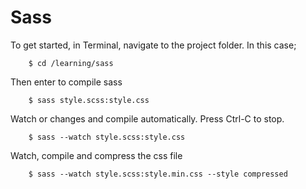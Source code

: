 # Sass

To get started, in Terminal, navigate to the project folder. In this case;
	
```
	$ cd /learning/sass
```

Then enter to compile sass

```
	$ sass style.scss:style.css
```

Watch or changes and compile automatically. Press Ctrl-C to stop.

```
	$ sass --watch style.scss:style.css
```

Watch, compile and compress the css file

```
	$ sass --watch style.scss:style.min.css --style compressed
```